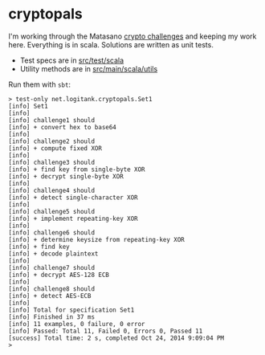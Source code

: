 # cryptopals

I'm working through the Matasano [crypto challenges](http://cryptopals.com) and keeping my work here. Everything is in scala. Solutions are written as unit tests. 

* Test specs are in [src/test/scala](https://github.com/abtrout/cryptopals/tree/master/src/test/scala)
* Utility methods are in [src/main/scala/utils](https://github.com/abtrout/cryptopals/tree/master/src/main/scala/utils) 

Run them with `sbt`:
```
> test-only net.logitank.cryptopals.Set1
[info] Set1
[info] 
[info] challenge1 should
[info] + convert hex to base64
[info] 
[info] challenge2 should
[info] + compute fixed XOR
[info] 
[info] challenge3 should
[info] + find key from single-byte XOR
[info] + decrypt single-byte XOR
[info] 
[info] challenge4 should
[info] + detect single-character XOR
[info] 
[info] challenge5 should
[info] + implement repeating-key XOR
[info] 
[info] challenge6 should
[info] + determine keysize from repeating-key XOR
[info] + find key
[info] + decode plaintext
[info] 
[info] challenge7 should
[info] + decrypt AES-128 ECB
[info] 
[info] challenge8 should
[info] + detect AES-ECB
[info] 
[info] Total for specification Set1
[info] Finished in 37 ms
[info] 11 examples, 0 failure, 0 error
[info] Passed: Total 11, Failed 0, Errors 0, Passed 11
[success] Total time: 2 s, completed Oct 24, 2014 9:09:04 PM
> 
```
